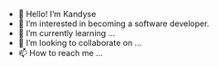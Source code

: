 - 👋 Hello! I’m Kandyse
- 👀 I’m interested in becoming a software developer.
- 🌱 I’m currently learning ...
- 💞️ I’m looking to collaborate on ...
- 📫 How to reach me ...

<!---
xKandyse/xKandyse is a ✨ special ✨ repository because its `README.md` (this file) appears on your GitHub profile.
You can click the Preview link to take a look at your changes.
--->
